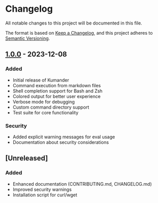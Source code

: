 # Changelog

All notable changes to this project will be documented in this file.

The format is based on [Keep a Changelog](https://keepachangelog.com/en/1.0.0/),
and this project adheres to [Semantic Versioning](https://semver.org/spec/v2.0.0.html).

## [1.0.0] - 2023-12-08

### Added
- Initial release of Kumander
- Command execution from markdown files
- Shell completion support for Bash and Zsh
- Colored output for better user experience
- Verbose mode for debugging
- Custom command directory support
- Test suite for core functionality

### Security
- Added explicit warning messages for eval usage
- Documentation about security considerations

## [Unreleased]

### Added
- Enhanced documentation (CONTRIBUTING.md, CHANGELOG.md)
- Improved security warnings
- Installation script for curl/wget

[1.0.0]: https://github.com/trenchapps/kumander/releases/tag/v1.0.0 